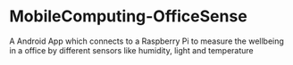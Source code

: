 # MobileComputing-OfficeSense
A Android App which connects to a Raspberry Pi to measure the wellbeing in a office by different sensors like humidity, light and temperature
